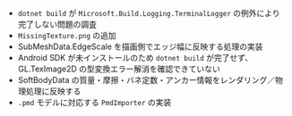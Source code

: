 * `dotnet build` が `Microsoft.Build.Logging.TerminalLogger` の例外により完了しない問題の調査
* `MissingTexture.png` の追加
* SubMeshData.EdgeScale を描画側でエッジ幅に反映する処理の実装
* Android SDK が未インストールのため `dotnet build` が完了せず、GL.TexImage2D の型変換エラー解消を確認できていない
* SoftBodyData の質量・摩擦・バネ定数・アンカー情報をレンダリング／物理処理に反映する
* `.pmd` モデルに対応する `PmdImporter` の実装

